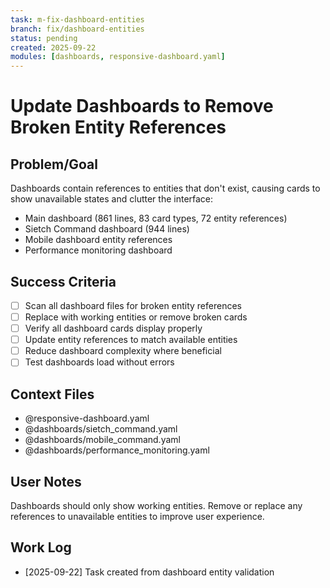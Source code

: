 ```yaml
---
task: m-fix-dashboard-entities
branch: fix/dashboard-entities
status: pending
created: 2025-09-22
modules: [dashboards, responsive-dashboard.yaml]
---
```


# Update Dashboards to Remove Broken Entity References

## Problem/Goal
Dashboards contain references to entities that don't exist, causing cards to show unavailable states and clutter the interface:
- Main dashboard (861 lines, 83 card types, 72 entity references)
- Sietch Command dashboard (944 lines)
- Mobile dashboard entity references
- Performance monitoring dashboard

## Success Criteria
- [ ] Scan all dashboard files for broken entity references
- [ ] Replace with working entities or remove broken cards
- [ ] Verify all dashboard cards display properly
- [ ] Update entity references to match available entities
- [ ] Reduce dashboard complexity where beneficial
- [ ] Test dashboards load without errors

## Context Files
- @responsive-dashboard.yaml
- @dashboards/sietch_command.yaml
- @dashboards/mobile_command.yaml
- @dashboards/performance_monitoring.yaml

## User Notes
Dashboards should only show working entities. Remove or replace any references to unavailable entities to improve user experience.

## Work Log
- [2025-09-22] Task created from dashboard entity validation
